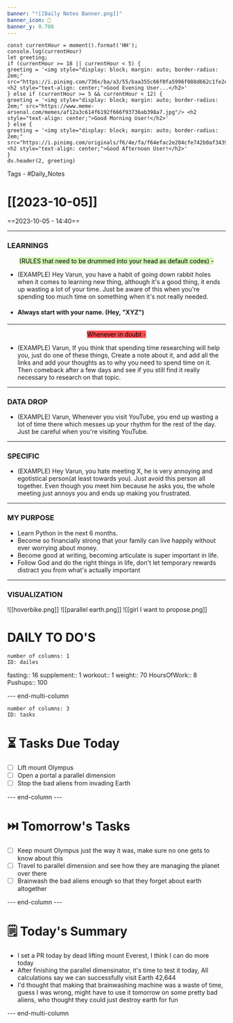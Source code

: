 ```yaml
---
banner: "![[Daily Notes Banner.png]]"
banner_icon: 📌
banner_y: 0.708
---
```

```dataviewjs
const currentHour = moment().format('HH');
console.log(currentHour)
let greeting;
if (currentHour >= 18 || currentHour < 5) {
greeting = '<img style="display: block; margin: auto; border-radius: 2em;" src="https://i.pinimg.com/736x/ba/a3/55/baa355c66f0fa5996f088d662c1fe2e2.jpg"/> <h2 style="text-align: center;">Good Evening User...</h2>'
} else if (currentHour >= 5 && currentHour < 12) {
greeting = '<img style="display: block; margin: auto; border-radius: 2em;" src="https://www.meme-arsenal.com/memes/af12a3c614f6192f666f93736ab398a7.jpg"/> <h2 style="text-align: center;">Good Morning User!</h2>'
} else {
greeting = '<img style="display: block; margin: auto; border-radius: 2em;" src="https://i.pinimg.com/originals/f6/4e/fa/f64efac2e204cfe742b0af3439f5ac3d.jpg"/> <h2 style="text-align: center;">Good Afternoon User!</h2>'
}
dv.header(2, greeting)
```
Tags - #Daily_Notes
# [[2023-10-05]]
==2023-10-05 - 14:40==

---
### LEARNINGS
<font color="#000000"><center><span style="background:#d3f8b6">(RULES that need to be drummed into your head as default codes) -</span></center></font>
- (EXAMPLE) Hey Varun, you have a habit of going down rabbit holes when it comes to learning new thing, although it's a good thing, it ends up wasting a lot of your time. Just be aware of this when you're spending too much time on something when it's not really needed.
- #### Always start with your name. (Hey, "XYZ")
---
<center><span style="background:#ff4d4f"><font color="#000000">Whenever in doubt -</font></span></center>

- (EXAMPLE) Varun, If you think that spending time researching will help you, just do one of these things, Create a note about it, and add all the links and add your thoughts as to why you need to spend time on it. Then comeback after a few days and see if you still find it really necessary to research on that topic.
---

### DATA DROP
- (EXAMPLE) Varun, Whenever you visit YouTube, you end up wasting a lot of time there which messes up your rhythm for the rest of the day. Just be careful when you're visiting YouTube.
---

### SPECIFIC
- (EXAMPLE) Hey Varun, you hate meeting X, he is very annoying and egotistical person(at least towards you). Just avoid this person all together. Even though you meet him because he asks you, the whole meeting just annoys you and ends up making you frustrated.
---
### MY PURPOSE

- Learn Python in the next 6 months.
- Become so financially strong that your family can live happily without ever worrying about money.
- Become good at writing, becoming articulate is super important in life.
- Follow God and do the right things in life, don't let temporary rewards distract you from what's actually important
---

### VISUALIZATION
![[hoverbike.png]]
![[parallel earth.png]]
![[girl I want to propose.png]]
# DAILY TO DO'S
```start-multi-column
number of columns: 1
ID: dailes
```

fasting:: 16
supplement:: 1
workout:: 1
weight:: 70
HoursOfWork:: 8
Pushups:: 100

--- end-multi-column
```start-multi-column
number of columns: 3
ID: tasks
```

# ⏳ Tasks Due Today
- [ ] Lift mount Olympus
- [ ] Open a portal a parallel dimension
- [ ] Stop the bad aliens from invading Earth

--- end-column ---
# ⏭️ Tomorrow's Tasks
- [ ] Keep mount Olympus just the way it was, make sure no one gets to know about this
- [ ] Travel to parallel dimension and see how they are managing the planet over there
- [ ] Brainwash the bad aliens enough so that they forget about earth altogether

--- end-column ---
# 🗒️ Today's Summary
* I set a PR today by dead lifting mount Everest, I think I can do more today
* After finishing the parallel dimensinator, it's time to test it today, All calculations say we can successfully visit Earth 42,644
* I'd thought that making that brainwashing machine was a waste of time, guess I was wrong, might have to use it tomorrow on some pretty bad aliens, who thought they could just destroy earth for fun

--- end-multi-column